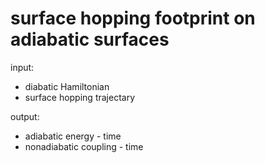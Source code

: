# surface hopping footprint on adiabatic surfaces
input:
* diabatic Hamiltonian
* surface hopping trajectary

output:
* adiabatic energy - time
* nonadiabatic coupling - time
